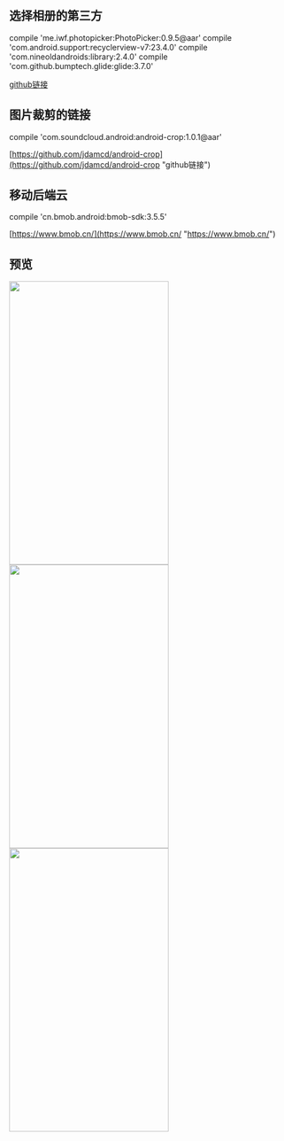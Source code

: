 
## 选择相册的第三方 ##
 compile 'me.iwf.photopicker:PhotoPicker:0.9.5@aar'
 compile 'com.android.support:recyclerview-v7:23.4.0'
 compile 'com.nineoldandroids:library:2.4.0'
 compile 'com.github.bumptech.glide:glide:3.7.0'

[github链接](https://github.com/donglua/PhotoPicker "链接")


## 图片裁剪的链接 ##

compile 'com.soundcloud.android:android-crop:1.0.1@aar'

[https://github.com/jdamcd/android-crop](https://github.com/jdamcd/android-crop "github链接")

## 移动后端云 ##

 compile 'cn.bmob.android:bmob-sdk:3.5.5'

[https://www.bmob.cn/](https://www.bmob.cn/ "https://www.bmob.cn/")


## 预览 ##
 
<img src="http://i.imgur.com/O0A4kHR.jpg" width=288 height=512 />
<img src="http://i.imgur.com/3o0LZUK.png" width=288 height=512 />
<img src="http://i.imgur.com/sJ6ytgj.png" width=288 height=512 />

